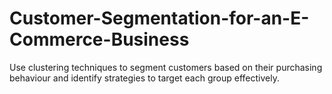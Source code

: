 # Customer-Segmentation-for-an-E-Commerce-Business
Use clustering techniques to segment customers based on their purchasing behaviour and identify strategies to target each group effectively.
